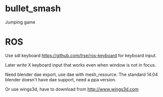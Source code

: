 # bullet_smash

Jumping game

# ROS

Use sdl keyboard https://github.com/lrse/ros-keyboard for keyboard input.

Later write X keyboard input that works even when window is not in focus.


Need blender dae export, use dae with mesh_resource.
The standard 14.04 blender doesn't have dae support, need a ppa version.

Or use wings3d, have to download from http://www.wings3d.com

